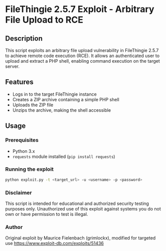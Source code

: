 # FileThingie 2.5.7 Exploit - Arbitrary File Upload to RCE

## Description
This script exploits an arbitrary file upload vulnerability in FileThingie 2.5.7 to achieve remote code execution (RCE). It allows an authenticated user to upload and extract a PHP shell, enabling command execution on the target server.

## Features
- Logs in to the target FileThingie instance
- Creates a ZIP archive containing a simple PHP shell
- Uploads the ZIP file
- Unzips the archive, making the shell accessible

## Usage

### Prerequisites
- Python 3.x
- `requests` module installed (`pip install requests`)

### Running the exploit
```bash
python exploit.py -t <target_url> -u <username> -p <password>
```
### Disclaimer
This script is intended for educational and authorized security testing purposes only. Unauthorized use of this exploit against systems you do not own or have permission to test is illegal.

### Author
Original exploit by Maurice Fielenbach (grimlockx), modified for targeted use https://www.exploit-db.com/exploits/51436

